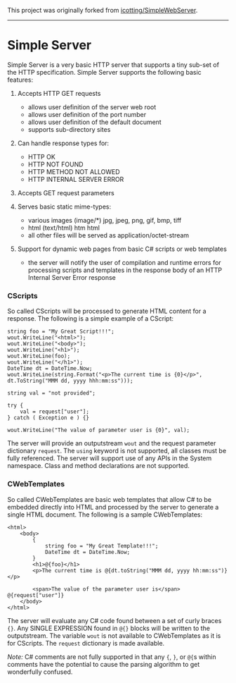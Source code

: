This project was originally forked from [icotting/SimpleWebServer](https://github.com/icotting/SimpleWebServer).

---

# Simple Server

Simple Server is a very basic HTTP server that supports a tiny sub-set of the HTTP specification. Simple Server supports the following basic features: 

1. Accepts HTTP GET requests
	+ allows user definition of the server web root
	+ allows user definition of the port number
	+ allows user definition of the default document
	+ supports sub-directory sites

2. Can handle response types for:
	+ HTTP OK
	+ HTTP NOT FOUND
	+ HTTP METHOD NOT ALLOWED
	+ HTTP INTERNAL SERVER ERROR

3. Accepts GET request parameters

4. Serves basic static mime-types:
	+ various images (image/*) jpg, jpeg, png, gif, bmp, tiff
	+ html (text/html) htm html
	+ all other files will be served as application/octet-stream 

5. Support for dynamic web pages from basic C# scripts or web templates
	+ the server will notify the user of compilation and runtime errors for processing scripts and templates in the response body of an HTTP Internal Server Error response

### CScripts
So called CScripts will be processed to generate HTML content for a response. The following is a simple example of a CScript:

```
string foo = "My Great Script!!!";
wout.WriteLine("<html>");
wout.WriteLine("<body>");
wout.WriteLine("<h1>");
wout.WriteLine(foo);
wout.WriteLine("</h1>");
DateTime dt = DateTime.Now;
wout.WriteLine(string.Format("<p>The current time is {0}</p>", dt.ToString("MMM dd, yyyy hhh:mm:ss")));

string val = "not provided";

try {
	val = request["user"];
} catch ( Exception e ) {}

wout.WriteLine("The value of parameter user is {0}", val);
```

The server will provide an outputstream `wout` and the request parameter dictionary `request`. The `using` keyword is not supported, all classes must be fully referenced. The server will support use of any APIs in the System namespace. Class and method declarations are not supported.

### CWebTemplates
So called CWebTemplates are basic web templates that allow C# to be embedded directly into HTML and processed by the server to generate a single HTML document. The following is a sample CWebTemplates:

```
<html>
	<body>
		{
			string foo = "My Great Template!!!";
			DateTime dt = DateTime.Now;
		}
		<h1>@{foo}</h1>
		<p>The current time is @{dt.toString("MMM dd, yyyy hh:mm:ss")}</p>

		<span>The value of the parameter user is</span> @{request["user"]}
	</body>
</html>
```

The server will evaluate any C# code found between a set of curly braces `{}`. Any SINGLE EXPRESSION found in `@{}` blocks will be written to the outputstream. The variable `wout` is not available to CWebTemplates as it is for CScripts. The `request` dictionary is made available.

*Note:* C# comments are not fully supported in that any `{`, `}`, or `@{`s within comments have the potential to cause the parsing algorithm to get wonderfully confused.
